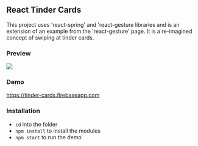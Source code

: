 
## React Tinder Cards

This project uses 'react-spring' and 'react-gesture libraries and is an extension of an example from the 'react-gesture' page. It is a re-imagined concept of swiping at tinder cards.

### Preview

![](tinder.gif)

### Demo

https://tinder-cards.firebaseapp.com


### Installation

- ```cd``` into the folder
- ```npm install``` to install the modules
- ```npm start``` to run the demo

